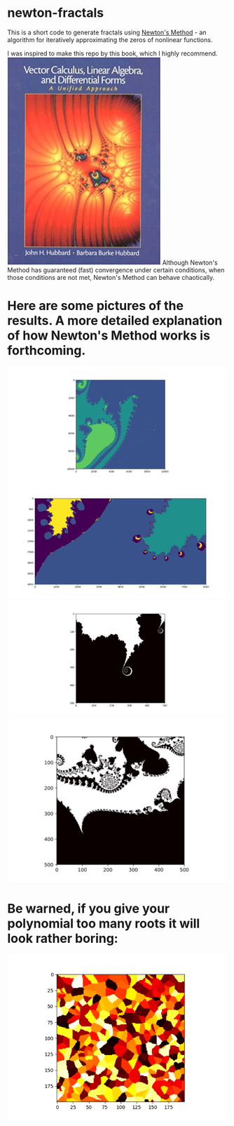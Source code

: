 # newton-fractals
This is a short code to generate fractals using <a href="https://en.wikipedia.org/wiki/Newton%27s_method">Newton's Method</a> - an algorithm for iteratively approximating the zeros of nonlinear functions. 

I was inspired to make this repo by this book, which I highly recommend.
<img src="pics/hubbard_pic.jpg">
Although Newton's Method has guaranteed (fast) convergence under certain conditions, when those conditions are not met, Newton's Method can behave chaotically.

# Here are some pictures of the results. A more detailed explanation of how Newton's Method works is forthcoming.

<img src="pics/figure_1.png">
<img src="pics/figure_2.png">
<img src="pics/Figure_1-1.png">
<img src="pics/Figure_2-1.png">

# Be warned, if you give your polynomial too many roots it will look rather boring:
<img src="pics/pic5.png">
